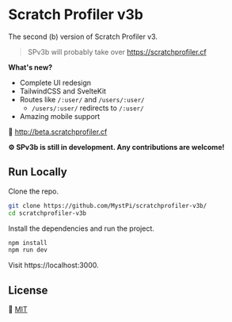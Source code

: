 # Scratch Profiler v3b

The second (b) version of Scratch Profiler v3.

> SPv3b will probably take over https://scratchprofiler.cf

**What's new?**
- Complete UI redesign
- TailwindCSS and SvelteKit
- Routes like `/:user/` and `/users/:user/`
  - `/users/:user/` redirects to `/:user/`
- Amazing mobile support

🔗 http://beta.scratchprofiler.cf

**:gear: SPv3b is still in development. Any contributions are welcome!**

## Run Locally
Clone the repo.
```bash
git clone https://github.com/MystPi/scratchprofiler-v3b/
cd scratchprofiler-v3b
```

Install the dependencies and run the project.

```bash
npm install
npm run dev
```

Visit https://localhost:3000.

## License

🔗 [MIT](https://choosealicense.com/licenses/mit/)
